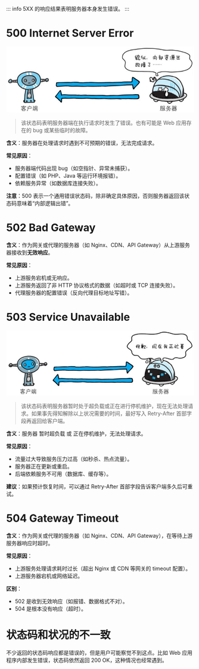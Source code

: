::: info
5XX 的响应结果表明服务器本身发生错误。
:::



# 500 Internet Server Error

![img](./assets/14.png)

> 该状态码表明服务器端在执行请求时发生了错误。也有可能是 Web 应用存在的 bug 或某些临时的故障。

**含义**：服务器在处理请求时遇到不可预期的错误，无法完成请求。

**常见原因**：
- 服务器端代码出现 bug（如空指针、异常未捕获）。 
- 配置错误（如 PHP、Java 等运行环境报错）。 
- 依赖服务异常（如数据库连接失败）。

**注意**：500 表示一个通用错误状态码，除非确定具体原因，否则服务器返回该状态码意味着“内部逻辑出错”。



# 502 Bad Gateway
**含义**：作为网关或代理的服务器（如 Nginx、CDN、API Gateway）从上游服务器接收到**无效响应**。

**常见原因**：
- 上游服务宕机或无响应。
- 上游服务返回了非 HTTP 协议格式的数据（如超时或 TCP 连接失败）。
- 代理服务器的配置错误（反向代理目标地址写错）。



# 503 Service Unavailable

![img](./assets/15.png)

> 该状态码表明服务器暂时处于超负载或正在进行停机维护，现在无法处理请求。如果事先得知解除以上状况需要的时间，最好写入 Retry-After 首部字段再返回给客户端。

**含义**：服务器 暂时超负载 或 正在停机维护，无法处理请求。

**常见原因**：
- 流量过大导致服务压力过高（如秒杀、热点流量）。
- 服务器正在更新或重启。
- 后端依赖服务不可用（数据库、缓存等）。

**建议**：如果预计恢复时间，可以通过 Retry-After 首部字段告诉客户端多久后可重试。



# 504 Gateway Timeout

**含义**：作为网关或代理的服务器（如 Nginx、CDN、API Gateway），在等待上游服务器响应时超时。

**常见原因**：
- 上游服务处理请求耗时过长（超出 Nginx 或 CDN 等网关的 timeout 配置）。
- 上游服务器宕机或网络延迟。

**区别**：
- 502 是收到无效响应（如报错、数据格式不对）。
- 504 是根本没有响应（超时）。



# 状态码和状况的不一致
不少返回的状态码响应都是错误的，但是用户可能察觉不到这点。比如 Web 应用程序内部发生错误，状态码依然返回 200 OK，这种情况也经常遇到。




















